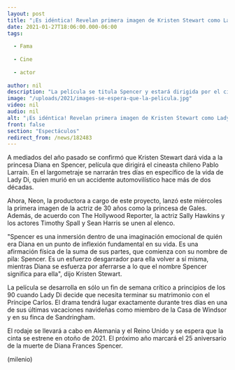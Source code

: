 ```yaml
---
layout: post
title: "¡Es idéntica! Revelan primera imagen de Kristen Stewart como Lady Di en nueva cinta"
date: 2021-01-27T18:06:00.000-06:00
tags:
  
  - Fama
  
  - Cine
  
  - actor
  
author: nil
description: "La película se titula Spencer y estará dirigida por el cineasta chileno Pablo Larraín. "
image: "/uploads/2021/images-se-espera-que-la-pelicula.jpg"
video: nil
audio: nil
alt: "¡Es idéntica! Revelan primera imagen de Kristen Stewart como Lady Di en nueva cinta"
front: false
section: "Espectáculos"
redirect_from: /news/182483
---
```


A mediados del año pasado se confirmó que Kristen Stewart dará vida a la princesa Diana en Spencer, película que dirigirá el cineasta chileno Pablo Larraín. En el largometraje se narrarán tres días en específico de la vida de Lady Di, quien murió en un accidente automovilístico hace más de dos décadas. 

Ahora, Neon, la productora a cargo de este proyecto, lanzó este miércoles la primera imagen de la actriz de 30 años como la princesa de Gales. Además, de acuerdo con The Hollywood Reporter, la actriz Sally Hawkins y los actores Timothy Spall y Sean Harris se unen al elenco. 

"Spencer es una inmersión dentro de una imaginación emocional de quién era Diana en un punto de inflexión fundamental en su vida. Es una afirmación física de la suma de sus partes, que comienza con su nombre de pila: Spencer. Es un esfuerzo desgarrador para ella volver a sí misma, mientras Diana se esfuerza por aferrarse a lo que el nombre Spencer significa para ella", dijo Kristen Stewart. 

La película se desarrolla en sólo un fin de semana crítico a principios de los 90 cuando Lady Di decide que necesita terminar su matrimonio con el Príncipe Carlos. El drama tendrá lugar exactamente durante tres días en una de sus últimas vacaciones navideñas como miembro de la Casa de Windsor y en su finca de Sandringham. 

El rodaje se llevará a cabo en Alemania y el Reino Unido y se espera que la cinta se estrene en otoño de 2021. El próximo año marcará el 25 aniversario de la muerte de Diana Frances Spencer. 

(milenio)